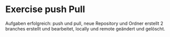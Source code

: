 # Exercise push Pull

Aufgaben erfolgreich: push und pull, neue Repository und Ordner erstellt
2 branches erstellt und bearbeitet, locally und remote geändert und gelöscht.
